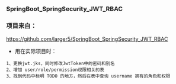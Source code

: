 ### SpringBoot_SpringSecurity_JWT_RBAC
### 项目来自：
https://github.com/larger5/SpringBoot_SpringSecurity_JWT_RBAC
* 用在实际项目时：
```$xslt
1、更换jwt.jks，同时修改JwtToken中的密码和别名
2、增加 user/role/permission权限相关的表
3、找到代码中标明 TODO 的地方，然后在表中查询 username 拥有的角色和权限
```
   